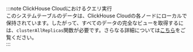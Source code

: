 :::note ClickHouse Cloudにおけるクエリ実行  
このシステムテーブルのデータは、ClickHouse Cloudの各ノードにローカルで保持されています。したがって、すべてのデータの完全なビューを取得するには、`clusterAllReplicas`関数が必要です。さらなる詳細については[こちら](/operations/system-tables#system-tables-in-clickhouse-cloud)をご覧ください。  
:::
